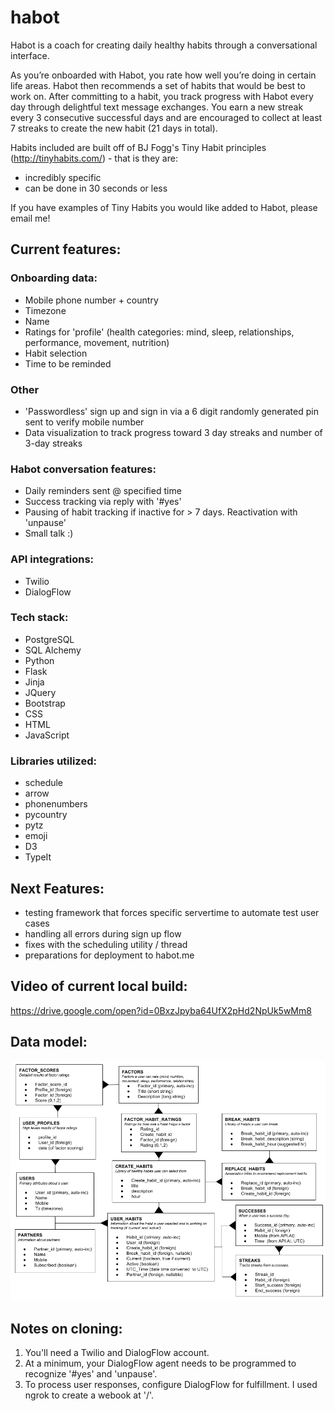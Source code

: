 # habot

Habot is a coach for creating daily healthy habits through a conversational interface.

As you’re onboarded with Habot, you rate how well you’re doing in certain life areas. Habot then recommends a set of habits that would be best to work on. After committing to a habit, you track progress with Habot every day through delightful text message exchanges. You earn a new streak every 3 consecutive successful days and are encouraged to collect at least 7 streaks to create the new habit (21 days in total).

Habits included are built off of BJ Fogg's Tiny Habit principles (http://tinyhabits.com/) - that is they are:
- incredibly specific
- can be done in 30 seconds or less

If you have examples of Tiny Habits you would like added to Habot, please email me!

## Current features:

### Onboarding data: 
- Mobile phone number + country
- Timezone
- Name
- Ratings for 'profile' (health categories: mind, sleep, relationships, performance, movement, nutrition)
- Habit selection
- Time to be reminded

### Other 
- 'Passwordless' sign up and sign in via a 6 digit randomly generated pin sent to verify mobile number
- Data visualization to track progress toward 3 day streaks and number of 3-day streaks

### Habot conversation features:
- Daily reminders sent @ specified time
- Success tracking via reply with '#yes'
- Pausing of habit tracking if inactive for > 7 days.  Reactivation with 'unpause'
- Small talk :)

### API integrations:
- Twilio
- DialogFlow

### Tech stack:
- PostgreSQL
- SQL Alchemy
- Python
- Flask
- Jinja
- JQuery
- Bootstrap
- CSS
- HTML
- JavaScript

### Libraries utilized:
- schedule
- arrow
- phonenumbers
- pycountry
- pytz
- emoji
- D3
- TypeIt

## Next Features:
- testing framework that forces specific servertime to automate test user cases 
- handling all errors during sign up flow
- fixes with the scheduling utility / thread
- preparations for deployment to habot.me

## Video of current local build: 

https://drive.google.com/open?id=0BxzJpyba64UfX2pHd2NpUk5wMm8

## Data model: 

![data model](./Habot%20Data%20Model.png)

## Notes on cloning: 
1. You'll need a Twilio and DialogFlow account. 
2. At a minimum, your DialogFlow agent needs to be programmed to recognize '#yes' and 'unpause'.
3. To process user responses, configure DialogFlow for fulfillment.  I used ngrok to create a webook at '/'.


